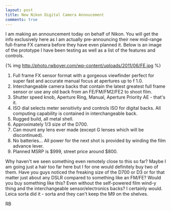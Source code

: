 ```yaml
---
layout: post
title: New Nikon Digital Camera Annoucement
comments: true
---
```

I am making an announcement today on behalf of Nikon. You will get the info exclusively here as I am actually pre-announcing their new mid-range full-frame FX camera before they have even planned it. Below is an image of the prototype I have been testing as well as a list of the features and controls.

{% img http://photo.rwboyer.com/wp-content/uploads/2011/06/FE.jpg %}
<ol>
	<li>Full frame FX sensor format with a gorgeous viewfinder perfect for super fast and accurate manual focus at apertures up to f 1.0.</li>
	<li>Interchangeable camera backs that contain the latest greatest full frame sensor or use any old back from an FE/FM/FM2/FE2 to shoot film.</li>
	<li>Shutter speed knob, Aperture Ring, Manual, Aperture Priority AE - that's it.</li>
	<li>ISO dial selects meter sensitivity and controls ISO for digital backs. All computing capability is contained in interchangeable back.</li>
	<li>Rugged build, all metal shell.</li>
	<li>Approximately 1/3 size of the D700.</li>
	<li>Can mount any lens ever made (except G lenses which will be discontinued).</li>
	<li>No batteries... All power for the next shot is provided by winding the film advance lever.</li>
	<li>Planned MSRP is $999, street price around $800.</li>
</ol>
Why haven't we seen something even remotely close to this so far? Maybe I am going just a hair too far here but I for one would definitely buy two of them. Have you guys noticed the freaking size of the D700 or D3 or for that matter just about any DSLR compared to something like an FM/FE? Would you buy something like this? Even without the self-powered film wind-y thing and the interchangeable sensor/electronics backs? I certainly would. Leica sorta did it - sorta and they can't keep the M9 on the shelves.

RB